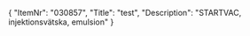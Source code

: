 {
  "ItemNr": "030857",
  "Title": "test",
  "Description": "STARTVAC, injektionsvätska, emulsion"
}